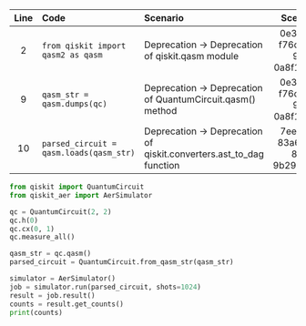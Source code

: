 | Line | Code | Scenario | Scenario Id | Reference | Artifact | Refactoring |
| :--: | :--- | :------- | :---------: | :-------: | :------- | :---------- |
| 2 | `from qiskit import qasm2 as qasm` | Deprecation -> Deprecation of qiskit.qasm module | 0e323991-f76c-4e8b-9bf4-0a8f1455f99d | 9d7cce45-a3d8-4d56-aedc-7451f1ff8b84 | qiskit.qasm | `from qiskit.qasm import QASM2Lexer, QASM2Parser` |
| 9 | `qasm_str = qasm.dumps(qc)` | Deprecation -> Deprecation of QuantumCircuit.qasm() method | 0e323991-f76c-4e8b-9bf4-0a8f1455f99d | d7e9e7b3-38c8-4b1a-b6a3-8cbdaa6227b4 | QuantumCircuit.qasm() | `qasm_str = qc.qasm()` |
| 10 | `parsed_circuit = qasm.loads(qasm_str)` | Deprecation -> Deprecation of qiskit.converters.ast_to_dag function | 7ee71448-83a6-4ba4-8284-9b29b875ca8f | 7ee71448-83a6-4ba4-8284-9b29b875ca8f | qiskit.converters.ast_to_dag | `parsed_circuit = QuantumCircuit.from_qasm_str(qasm_str)` |


```python
from qiskit import QuantumCircuit
from qiskit_aer import AerSimulator

qc = QuantumCircuit(2, 2)
qc.h(0)
qc.cx(0, 1)
qc.measure_all()

qasm_str = qc.qasm()
parsed_circuit = QuantumCircuit.from_qasm_str(qasm_str)

simulator = AerSimulator()
job = simulator.run(parsed_circuit, shots=1024)
result = job.result()
counts = result.get_counts()
print(counts)
```